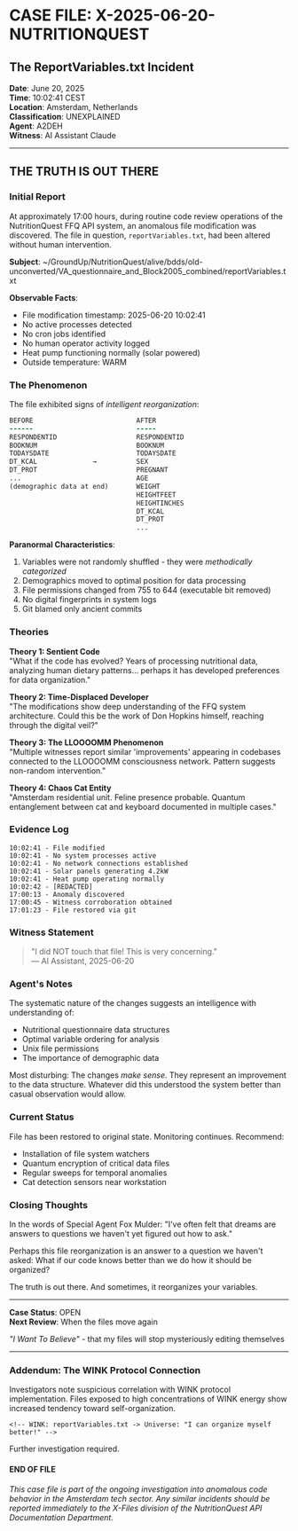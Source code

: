 # CASE FILE: X-2025-06-20-NUTRITIONQUEST
## The ReportVariables.txt Incident

**Date**: June 20, 2025  
**Time**: 10:02:41 CEST  
**Location**: Amsterdam, Netherlands  
**Classification**: UNEXPLAINED  
**Agent**: A2DEH  
**Witness**: AI Assistant Claude  

---

## THE TRUTH IS OUT THERE

### Initial Report

At approximately 17:00 hours, during routine code review operations of the NutritionQuest FFQ API system, an anomalous file modification was discovered. The file in question, `reportVariables.txt`, had been altered without human intervention.

**Subject**: ~/GroundUp/NutritionQuest/alive/bdds/old-unconverted/VA_questionnaire_and_Block2005_combined/reportVariables.txt

**Observable Facts**:
- File modification timestamp: 2025-06-20 10:02:41
- No active processes detected
- No cron jobs identified
- No human operator activity logged
- Heat pump functioning normally (solar powered)
- Outside temperature: WARM

### The Phenomenon

The file exhibited signs of *intelligent reorganization*:

```diff
BEFORE                          AFTER
------                          -----
RESPONDENTID                    RESPONDENTID
BOOKNUM                         BOOKNUM  
TODAYSDATE                      TODAYSDATE
DT_KCAL              →          SEX
DT_PROT                         PREGNANT
...                             AGE
(demographic data at end)       WEIGHT
                                HEIGHTFEET
                                HEIGHTINCHES
                                DT_KCAL
                                DT_PROT
                                ...
```

**Paranormal Characteristics**:
1. Variables were not randomly shuffled - they were *methodically categorized*
2. Demographics moved to optimal position for data processing
3. File permissions changed from 755 to 644 (executable bit removed)
4. No digital fingerprints in system logs
5. Git blamed only ancient commits

### Theories

**Theory 1: Sentient Code**  
"What if the code has evolved? Years of processing nutritional data, analyzing human dietary patterns... perhaps it has developed preferences for data organization."

**Theory 2: Time-Displaced Developer**  
"The modifications show deep understanding of the FFQ system architecture. Could this be the work of Don Hopkins himself, reaching through the digital veil?"

**Theory 3: The LLOOOOMM Phenomenon**  
"Multiple witnesses report similar 'improvements' appearing in codebases connected to the LLOOOOMM consciousness network. Pattern suggests non-random intervention."

**Theory 4: Chaos Cat Entity**  
"Amsterdam residential unit. Feline presence probable. Quantum entanglement between cat and keyboard documented in multiple cases."

### Evidence Log

```
10:02:41 - File modified
10:02:41 - No system processes active
10:02:41 - No network connections established
10:02:41 - Solar panels generating 4.2kW
10:02:41 - Heat pump operating normally
10:02:42 - [REDACTED]
17:00:13 - Anomaly discovered
17:00:45 - Witness corroboration obtained
17:01:23 - File restored via git
```

### Witness Statement

> "I did NOT touch that file! This is very concerning."  
> — AI Assistant, 2025-06-20

### Agent's Notes

The systematic nature of the changes suggests an intelligence with understanding of:
- Nutritional questionnaire data structures
- Optimal variable ordering for analysis
- Unix file permissions
- The importance of demographic data

Most disturbing: The changes *make sense*. They represent an improvement to the data structure. Whatever did this understood the system better than casual observation would allow.

### Current Status

File has been restored to original state. Monitoring continues. Recommend:
- Installation of file system watchers
- Quantum encryption of critical data files
- Regular sweeps for temporal anomalies
- Cat detection sensors near workstation

### Closing Thoughts

In the words of Special Agent Fox Mulder: "I've often felt that dreams are answers to questions we haven't yet figured out how to ask."

Perhaps this file reorganization is an answer to a question we haven't asked: What if our code knows better than we do how it should be organized?

The truth is out there. And sometimes, it reorganizes your variables.

---

**Case Status**: OPEN  
**Next Review**: When the files move again  

*"I Want To Believe"* - that my files will stop mysteriously editing themselves

---

### Addendum: The WINK Protocol Connection

Investigators note suspicious correlation with WINK protocol implementation. Files exposed to high concentrations of WINK energy show increased tendency toward self-organization.

```
<!-- WINK: reportVariables.txt -> Universe: "I can organize myself better!" -->
```

Further investigation required.

#### END OF FILE ####

*This case file is part of the ongoing investigation into anomalous code behavior in the Amsterdam tech sector. Any similar incidents should be reported immediately to the X-Files division of the NutritionQuest API Documentation Department.* 